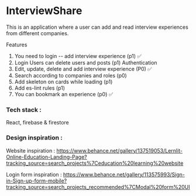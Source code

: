 # InterviewShare

This is an application where a user can add and read interview experiences from different companies.

Features

1. You need to login -- add interview experience (p1) ✅
2. Login Users can delete users and posts (p1) Authentication
3. Edit, update, delete and add interview experience (P0) ✅
4. Search according to companies and roles (p0)
5. Add skeleton on cards while loading (p1)
6. Add es-lint rules (p1)
7. You can bookmark an experience (p0) ✅

### Tech stack :

React, firebase & firestore

### Design inspiration :

Website inspiration : https://www.behance.net/gallery/137519053/Lernlit-Online-Education-Landing-Page?tracking_source=search_projects%7Ceducation%20learning%20website

Login form inspiration : https://www.behance.net/gallery/113575993/Sign-in-Sign-up-form-mobile?tracking_source=search_projects_recommended%7CModal%20form%20UI

